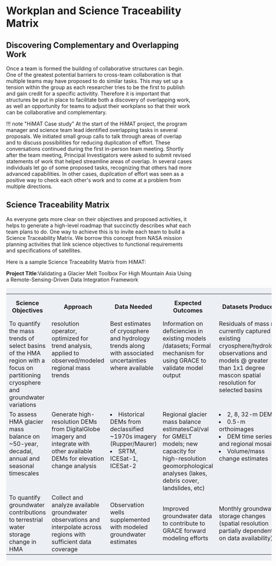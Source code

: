 # Workplan and Science Traceability Matrix

## Discovering Complementary and Overlapping Work

Once a team is formed the building of collaborative structures can begin. One of the greatest potential barriers to cross-team collaboration is that multiple teams may have proposed to do similar tasks. This may set up a tension within the group as each researcher tries to be the first to publish and gain credit for a specific activitity. Therefore it is important that structures be put in place to facilitate both a discovery of overlapping work, as well an opportunity for teams to adjust their workplans so that their work can be collaborative and complementary.
  
!!! note "HiMAT Case study"
    At the start of the HiMAT project, the program manager and science team lead identified overlapping tasks in several proposals. We initiated small group calls to talk through areas of overlap and to discuss possibilities for reducing duplication of effort. These conversations continued during the first in-person team meeting. Shortly after the team meeting, Principal Investigators were asked to submit revised statements of work that helped streamline areas of overlap. In several cases individuals let go of some proposed tasks, recognizing that others had more advanced capabilities. In other cases, dupilcation of effort was seen as a positive way to check each other's work and to come at a problem from multiple directions.

## Science Traceability Matrix

As everyone gets more clear on their objectives and proposed activities, it helps to generate a high-level roadmap that succinctly describes what each team plans to do. One way to achieve this is to invite each team to build a Science Traceability Matrix. We borrow this concept from NASA mission planning activities that link science objectives to functional requirements and specifications of satellites. 

Here is a sample Science Traceability Matrix from HiMAT:

**Project Title**:Validating a Glacier Melt Toolbox For High Mountain Asia Using a Remote-Sensing-Driven Data Integration Framework

<div style="min-width: 720px; overflow-x:auto; background-color: #eceff4">
<table border="0" style="table-layout: fixed; width: 100%;">
<tbody>
<tr>
<th style="width:17%;">Science Objectives</th>
<th style="width:17%;">Approach</th>
<th style="width:16%;">Data Needed</th>
<th style="width:16%;">Expected Outcomes</th>
<th style="width:17%;">Datasets Produced</th>
<th style="width:17%;">Expected Release Date</th>
</tr>

<tr style="vertical-align: top">
    <td>To quantify the mass trends of select basins of the HMA region with a focus on partitioning cryosphere and groundwater  variations</td>
    <td>resolution operator, optimized for trend analysis, applied to observed/modeled regional mass trends</td>
    <td>Best estimates of cryosphere and hydrology trends along with associated uncertainties where available</td>
    <td>Information on deficiencies in existing models /datasets; Formal mechanism for using GRACE to validate model output</td>
    <td>Residuals of mass not currently captured by existing cryosphere/hydrology observations and models @ greater than 1x1 degree mascon spatial resolution for selected basins</td>
    <td>February 2019</td>
    </tr>

<tr style="vertical-align: top">
<td>To assess HMA glacier mass balance on ~50-year, decadal, annual and seasonal timescales</td>
<td>Generate high-resolution DEMs from DigitalGlobe imagery and integrate with other available DEMs for elevation change analysis</td>
<td><li>Historical DEMs from declassified ~1970s imagery (Rupper/Maurer)</li>
    <li> SRTM, ICESat-1, ICESat-2</li></td>
<td>Regional glacier mass balance estimatesCal/val for GMELT models; new capacity for high-resolution geomorphological analyses (lakes, debris cover, landslides, etc)</td>
<td><li>2, 8, 32-m DEMs</li><li>0.5-m orthoimages</li><li>DEM time series and regional mosaics</li><li>Volume/mass change estimates</li></td>
<td>Published at NSIDC</td>
</tr>

<tr style="vertical-align: top"></tr>
<td>To quantify groundwater contributions to terrestrial water storage change in HMA</td>
<td>Collect and analyze available groundwater observations and interpolate across regions with sufficient data coverage</td>
<td>Observation wells supplemented with modeled groundwater estimates </td>
<td>Improved groundwater data to contribute to GRACE forward modeling efforts</td>
<td>Monthly groundwater storage changes (spatial resolution partially dependent on data availability)</td>
<td>February 2019</td>

</tbody>
</table>
</div>



